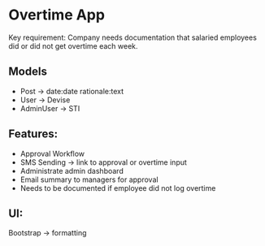 # Overtime App

Key requirement: Company needs documentation that salaried employees did or did not get overtime each week.

## Models
- Post -> date:date rationale:text
- User -> Devise
- AdminUser -> STI

## Features: 
- Approval Workflow
- SMS Sending -> link to approval or overtime input
- Administrate admin dashboard
- Email summary to managers for approval
- Needs to be documented if employee did not log overtime

## UI: 
Bootstrap -> formatting
